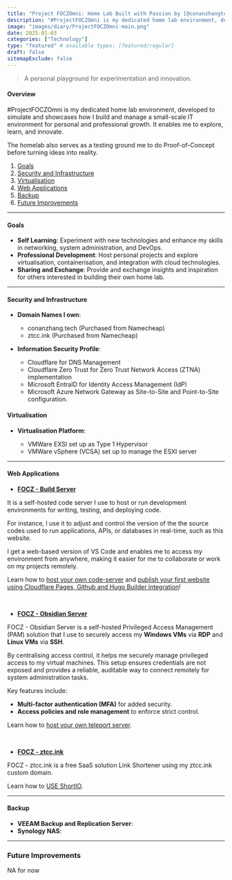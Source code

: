 ```yaml
---
title: "Project FOCZOmni: Home Lab Built with Passion by [@conanzhangtech](getintouch)"
description: "#ProjectFOCZOmni is my dedicated home lab environment, developed to simulate and showcases how I build and manage a small-scale IT environment for personal and professional growth. It enables me to explore, learn, and innovate."
image: "images/diary/ProjectFOCZOmni-main.png"
date: 2025-01-03
categories: ["Technology"]
type: "featured" # available types: [featured/regular]
draft: false
sitemapExclude: false
---
```


> A personal playground for experimentation and innovation.

#### Overview
#ProjectFOCZOmni is my dedicated home lab environment, developed to simulate and showcases how I build and manage a small-scale IT environment for personal and professional growth. It enables me to explore, learn, and innovate.

The homelab also serves as a testing ground me to do Proof-of-Concept before turning ideas into reality.

1. [Goals](diary/projectfoczomni/#goals)
2. [Security and Infrastructure](diary/projectfoczomni/#security-and-infrastructure)
3. [Virtualisation](diary/projectfoczomni/#virtualisation)
4. [Web Applications](diary/projectfoczomni/#web-applications)
5. [Backup](diary/projectfoczomni/#backup)
6. [Future Improvements](diary/projectfoczomni/#future-improvements)

---
#### Goals
- **Self Learning**: Experiment with new technologies and enhance my skills in networking, system administration, and DevOps.  
- **Professional Development**: Host personal projects and explore virtualisation, containerisation, and integration with cloud technologies.  
- **Sharing and Exchange**: Provide and exchange insights and inspiration for others interested in building their own home lab.
---

#### Security and Infrastructure

- **Domain Names I own**:  
  - conanzhang.tech (Purchased from Namecheap)
  - ztcc.ink (Purchased from Namecheap)

- **Information Security Profile**:  
  - Cloudflare for DNS Management
  - Cloudflare Zero Trust for Zero Trust Network Access (ZTNA) implementation
  - Microsoft EntraID for Identity Access Management (IdP)
  - Microsoft Azure Network Gateway as Site-to-Site and Point-to-Site configuration.

#### Virtualisation

- **Virtualisation Platform**:  

  - VMWare EXSI set up as Type 1 Hypervisor
  - VMWare vSphere (VCSA) set up to manage the ESXI server
---

#### Web Applications

- [**FOCZ - Build Server**](https://build.conanzhang.tech)

It is a self-hosted code server I use to host or run development environments for writing, testing, and deploying code.

For instance, I use it to adjust and control the version of the the source codes used to run applications, APIs, or databases in real-time, such as this website.

I get a web-based version of VS Code and enables me to access my environment from anywhere, making it easier for me to collaborate or work on my projects remotely.

Learn how to [host your own code-server](diary/host-your-own-codeserver) and [publish your first website using Cloudflare Pages, Github and Hugo Builder integration](diary/publish-your-first-website-using-cloudflare-pages-github-and-hugo-builder-integration)!

<br>

- [**FOCZ - Obsidian Server**](https://obsidian.conanzhang.tech)

FOCZ - Obsidian Server is a self-hosted Privileged Access Management (PAM) solution that I use to securely access my **Windows VMs** via **RDP** and **Linux VMs** via **SSH**. 

By centralising access control, it helps me securely manage privileged access to my virtual machines. This setup ensures credentials are not exposed and provides a reliable, auditable way to connect remotely for system administration tasks.

Key features include:
- **Multi-factor authentication (MFA)** for added security.
- **Access policies and role management** to enforce strict control.

Learn how to [host your own teleport server](diary/host-your-own-teleport-server).


<br>

- [**FOCZ - ztcc.ink**](https://www.short.io)

FOCZ - ztcc.ink is a free SaaS solution Link Shortener using my ztcc.ink custom domain.

Learn how to [USE ShortIO](https://short.io/).


---

#### Backup
- **VEEAM Backup and Replication Server**:  
- **Synology NAS**:  
---

### Future Improvements

NA for now